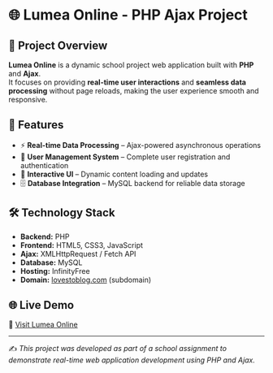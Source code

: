 # 🌐 Lumea Online - PHP Ajax Project

## 📖 Project Overview
**Lumea Online** is a dynamic school project web application built with **PHP** and **Ajax**.  
It focuses on providing **real-time user interactions** and **seamless data processing** without page reloads, making the user experience smooth and responsive.

## 🚀 Features
- ⚡ **Real-time Data Processing** – Ajax-powered asynchronous operations  
- 👤 **User Management System** – Complete user registration and authentication  
- 🎨 **Interactive UI** – Dynamic content loading and updates  
- 🗄️ **Database Integration** – MySQL backend for reliable data storage  

## 🛠️ Technology Stack
- **Backend:** PHP  
- **Frontend:** HTML5, CSS3, JavaScript  
- **Ajax:** XMLHttpRequest / Fetch API  
- **Database:** MySQL  
- **Hosting:** InfinityFree  
- **Domain:** [lovestoblog.com](https://lumeaonline.lovestoblog.com) (subdomain)  

## 🌐 Live Demo
🔗 [Visit Lumea Online](www.lumeaonline.lovestoblog.com)  

---

✍️ *This project was developed as part of a school assignment to demonstrate real-time web application development using PHP and Ajax.*

